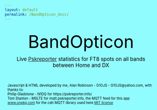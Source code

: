 ```yaml
---
layout: default
permalink: /BandOpticon_dxcc/
---
```



<html>
<head><style>
:root {background-color: #91FCFE; color:black;text-align: left; font-size: 1em;}
#main_content { background-color: #DFF8FE; color:black;text-align: left; font-size: 1em;}
div {margin: 2px;  padding: 5px;}
#BO_title {text-align: center; font-size: 4em;}
#BO_subtitle {text-align: center; font-size: 1.2em;}
#credits {color:black; font-size: 0.8em;}
.detail > div {background-color: rgba(255, 255, 255, 0.8);}
.transmit {color:red; }
.receive {color:green; }
.interzone {color:blue; }
.outgoing {color:Fuchsia; }
.incoming {color:olive;}
.bandblock {display: grid; grid-template-columns: auto auto auto auto auto;}
.bandblock > div {background-color: rgba(255, 255, 255, 0.8);}
</style>
</head>

<body id="BandOpticonBody"><div>
<div id="BO_title" name="BO_title">BandOpticon</div>
<div id="BO_subtitle" name="BO_subtitle">Live <a href='https://pskreporter.info/'>Pskreporter</a> statistics for FT8 spots on all bands between Home and DX</div>
<div class="detail" id="controls" name="controls"></div>
<div class="detail" id="detail" name="detail"></div>
<div class="bandblock" id="bandblock"></div>
<div class="detail" id="credits" name="credits">
  Javascript & HTML developed by me, Alan Robinson - G1OJS - G1OJS@yahoo.com, with thanks to:<BR>
  Philip Gladstone - N1DQ for https://pskreporter.info/<br>
  Tom Stanton - M0LTE for mqtt.pskreporter.info, the MQTT feed for this app<br>
  <a href='https://www.unpkg.com/browse/mqtt@5.10.1/README.md'>www.unpkg.com</a> 
  for the cdn MQTT library used here <a href='https://www.unpkg.com/browse/mqtt@5.10.1/LICENSE.md'>MIT license</a>
</div>
</div></body>

<!--Get the library for MQTT functions -->
<script src="https://unpkg.com/mqtt/dist/mqtt.min.js"></script>

<script>
  function updateDetails(newWant){
  // this is clunky and risks not being defned if loading order differs?
    if(!(typeof newWant==='undefined')) {
       if(newWant>=0) {detailWanted=newWant} else {detailWanted="Layout"}
    };
    if(detailWanted=="Layout"){
      detail.innerHTML="<div>Band box layout:<br><strong>Band</strong><br> \
         Spots: number of spots "+
         "<span class='interzone'> Home &#8680 Home /</span>"+
         "<span class='outgoing'> Home &#8680 DX /</span>"+
         "<span class='incoming'> DX &#8680 Home</span><br>"+
         "<span class='transmit'>Tx Calls: number of unique calls in 'Home' received by anyone</span><br> \
         <span class='receive'>Rx Calls: number of unique calls in 'Home' receiving anyone</span></div>"
    } else {
      showBandActiveCallsInDetails(detailWanted);
    }
  }

  function updateControls(){
    var now = new Date;
    var utc_timestamp = now.getUTCDate()+"/"+now.getUTCMonth()+"/"+now.getUTCFullYear()+" "
       +("0"+now.getUTCHours()).substr(-2)+":"
       +("0"+now.getUTCMinutes()).substr(-2)+":"
       +("0"+now.getUTCSeconds()).substr(-2)+" UTC";
    var runningmins=Math.trunc(((now-tStart)/1000) / 60);
    controls.innerHTML="<div><strong>"+utc_timestamp+"</strong> (running for "+runningmins+" minutes)"+
       "<br>Home = DXCCs "+DXCCs+" <a href='#controls' onclick='editDXCCs();'>edit</a><br>"+
       "Spots purged when older than "+purgeMinutes+" minutes"
  }

  // Define the DXCCs and Bands of interest
  //localStorage.removeItem('DXCCs')
  if(localStorage.getItem('DXCCs')){
    var DXCCs=JSON.parse(localStorage.getItem('DXCCs'));
  } else {
    var DXCCs=[223,114,265,122,279,106,294];
    localStorage.setItem('DXCCs', JSON.stringify(DXCCs));
  }

  const Bands=["160m","80m","60m","40m","30m","20m","17m","15m","12m","10m","6m","4m","2m","70cm","23cm"];
  const refreshSeconds=2;
  const purgeMinutes=5;
  let detailWanted="Layout";
  let spots=[];
  let tWrite=Date.now();
  let tStart=Date.now();
  updateDetails();
  updateControls();

  function editDXCCs(){
    var resp=prompt("Enter DXCCs",DXCCs);
    var regex=/^(([0-9]+)(,(?=[0-9]))?)+$/;
    if (regex.test(resp)) {
      DXCCs=resp;
      updateControls();
      localStorage.setItem('DXCCs', DXCCs);
      spots=[];
      tWrite=0; //forces an onmessage screen update
    } else {
      alert("DXCC list must be comma-separated integers");
    }
  }

// Add in the boxes for all bands, and inside them the required outputs with IDs
var toAdd = document.createDocumentFragment();
for(var i=0; i < Bands.length; i++){
   var newDiv = document.createElement('div');
   newDiv.id = Bands[i];     
   newDiv.innerHTML="<strong>"+Bands[i]+"</strong> \
     <a href='#controls' onclick='updateDetails("+i+");'> details</a><br> \
     <output id='"+Bands[i]+"spots'></output><br> \
     <output id='"+Bands[i]+"calls'></output>";
   toAdd.appendChild(newDiv);
}
document.getElementById('bandblock').appendChild(toAdd);

  // Connect to Pskreporter and subscribe on connect
  const client=mqtt.connect("wss://mqtt.pskreporter.info:1886");
  client.onSuccess=client.subscribe('pskr/filter/v2/+/FT8/+/+/+/+/+/#');
  client.on("message", (filter,message) => {onMessage(message.toString());}  );

  function onMessage(message){    
    if ( (Date.now()-tWrite)/1000 > refreshSeconds ){
    	tWrite=Date.now();
      purgeSpots();
      writeBandSpotStats();
      writeBandActiveCallStats();
      updateDetails();
      updateControls();
    }
    b=getVal("b",message); //ignore nessages for bands we aren't set up to watch
    if(!Bands.includes(b)) {return;}
    
    sa=parseInt(getVal("sa",message));
    if(DXCCs.includes(sa)){addSpot(message); return;}
    ra=parseInt(getVal("ra",message));
    if(DXCCs.includes(ra)){addSpot(message);}
  }
  
  function purgeSpots(){
    var del=[];
    for (let iSpot=0; iSpot < spots.length; iSpot++) {
      var spot=spots[iSpot];
      var tSpot=spot[1];
      if((Date.now()/1000-tSpot)/60 > purgeMinutes) {del.push(iSpot)}
    }
    for (let iSpot=0; iSpot <del.length;iSpot++){spots.splice(del[iSpot],1)}
  }
  
  function addSpot(message){
    band=getVal("b",message);
    senderDXCC=parseInt(getVal("sa",message));
    receiverDXCC=parseInt(getVal("ra",message));
    senderCall=getVal("sc",message);
    receiverCall=getVal("rc",message);
    tSpot=parseInt(getVal("t",message));
    spots.push([band,tSpot,senderCall,receiverCall,senderDXCC,receiverDXCC]);
  }
  
  function writeBandSpotStats(){
    var bandStats = [];
    for(let i = 0; i < Bands.length; i++) {
        bandStats[i]=[];
        bandStats[i][0]=0;
        bandStats[i][1]=0;
        bandStats[i][2]=0;
    }
    for (let iSpot=0; iSpot < spots.length; iSpot++) {
      var spot=spots[iSpot];
      var dircode=0;    // dircode is 0=H->H, 1=DX->H, 2=H->DX, 3=DX-DX
      if(!DXCCs.includes(spots[iSpot][4])) {dircode+=1};
      if(!DXCCs.includes(spots[iSpot][5])) {dircode+=2};
      iBand=Bands.indexOf(spot[0]);
      if(dircode>2 || iBand==-1){
         console.log("Bad spot "+spot);
      } else {
         bandStats[iBand][dircode]+=1;
      }
    }
    for (let iBand=0; iBand < Bands.length; iBand++) {
      var snum=bandStats[iBand];
      document.getElementById(Bands[iBand]+"spots").innerHTML=
        "Spots "+snum[0]
        +"/<span class='outgoing'>"+snum[2]
        +"</span>/<span class='incoming'>"+snum[1]
        +"</span>";
    }
  }
  
   function writeBandActiveCallStats(){
  //spots array 0=band,1=tSpot,2=senderCall,3=receiverCall,4=senderDXCC,5=receiverDXCC
     for (iBand=0; iBand<Bands.length; iBand++){
  //note that this sub could be written with integer counters now as it was going to do other things but now isn't
       var active_tx=new Set;
       var active_rx=new Set;
       for (let iSpot=1; iSpot < spots.length; iSpot++) {
         var spot=spots[iSpot];
         if(spot[0]==Bands[iBand]){
           if(DXCCs.includes(spot[4])) {active_tx.add(spot[2])};
           if(DXCCs.includes(spot[5])) {active_rx.add(spot[3])};
         }
       }
       document.getElementById(Bands[iBand]+"calls").innerHTML=
         "<span class='transmit'>Tx Calls "+active_tx.size+"</span><br>"+
         "<span class='receive'>"+"Rx Calls "+active_rx.size+"</span>";
     }
   }
    
  function showBandActiveCallsInDetails(iBand){

    var active_tx=new Set;
    var active_rx=new Set;
    var DXCC_reached=new Set;
    var DXCC_spotted=new Set;
    for (let iSpot=1; iSpot < spots.length; iSpot++) {
      var spot=spots[iSpot];
 //spots array 0=band,1=tSpot,2=senderCall,3=receiverCall,4=senderDXCC,5=receiverDXCC
      if(spot[0]==Bands[iBand]){
        if(DXCCs.includes(spot[4])) {
           active_tx.add(spot[2]);
           DXCC_reached.add(spot[5]);
        }
        if(DXCCs.includes(spot[5])) {
           active_rx.add(spot[3]);
           DXCC_spotted.add(spot[4]);
        }
      }
    }
    detail.innerHTML="<div>"+ 
       "<strong>"+Bands[iBand]+"</strong><br>"+ 
       "<a href='#controls' onclick='updateDetails(-1);'> show layout</a><br>" +
       "<p class='transmit'><strong>Tx calls:</strong> "+Array.from(active_tx).join(' ')+"<br>"+
       "<strong>DXCC reached:</strong> "+Array.from(DXCC_reached).join(' ')+"<br></p>"+
       "<p class='receive'><strong>Rx calls:</strong> "+Array.from(active_rx).join(' ')+"<br>"+
       "<strong>DXCC spotted:</strong> "+Array.from(DXCC_spotted).join(' ')+"<br></p>"+
       "</div>";
  }
  
  function getVal(key,message){
    var iVal=message.indexOf('"'+key+'":');
    var iColon=message.indexOf(':',iVal);
    var iComma=message.indexOf(",",iColon);
    var val=message.slice(iColon+1,iComma).replace(/"/g, '');
    return val;
  }
 

</script>


</html>





































































